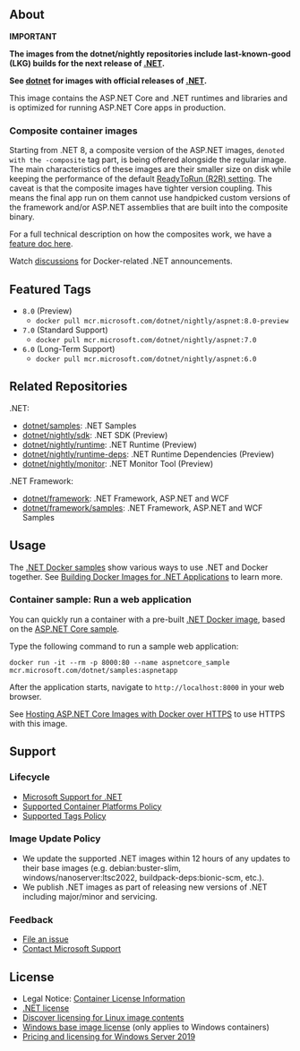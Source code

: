 ## About

**IMPORTANT**

**The images from the dotnet/nightly repositories include last-known-good (LKG) builds for the next release of [.NET](https://github.com/dotnet/core).**

**See [dotnet](https://mcr.microsoft.com/product/dotnet/aspnet/about) for images with official releases of [.NET](https://github.com/dotnet/core).**

This image contains the ASP.NET Core and .NET runtimes and libraries and is optimized for running ASP.NET Core apps in production.

### Composite container images

Starting from .NET 8, a composite version of the ASP.NET images, `denoted with the -composite` tag part, is being offered alongside the regular image. The main characteristics of these images are their smaller size on disk while keeping the performance of the default [ReadyToRun (R2R) setting](https://learn.microsoft.com/dotnet/core/deploying/ready-to-run). The caveat is that the composite images have tighter version coupling. This means the final app run on them cannot use handpicked custom versions of the framework and/or ASP.NET assemblies that are built into the composite binary.

For a full technical description on how the composites work, we have a [feature doc here](https://github.com/dotnet/runtime/blob/main/docs/design/features/readytorun-composite-format-design.md).

Watch [discussions](https://github.com/dotnet/dotnet-docker/discussions/categories/announcements) for Docker-related .NET announcements.

## Featured Tags

* `8.0` (Preview)
  * `docker pull mcr.microsoft.com/dotnet/nightly/aspnet:8.0-preview`
* `7.0` (Standard Support)
  * `docker pull mcr.microsoft.com/dotnet/nightly/aspnet:7.0`
* `6.0` (Long-Term Support)
  * `docker pull mcr.microsoft.com/dotnet/nightly/aspnet:6.0`

## Related Repositories

.NET:

* [dotnet/samples](https://mcr.microsoft.com/product/dotnet/samples/about): .NET Samples
* [dotnet/nightly/sdk](https://mcr.microsoft.com/product/dotnet/nightly/sdk/about): .NET SDK (Preview)
* [dotnet/nightly/runtime](https://mcr.microsoft.com/product/dotnet/nightly/runtime/about): .NET Runtime (Preview)
* [dotnet/nightly/runtime-deps](https://mcr.microsoft.com/product/dotnet/nightly/runtime-deps/about): .NET Runtime Dependencies (Preview)
* [dotnet/nightly/monitor](https://mcr.microsoft.com/product/dotnet/nightly/monitor/about): .NET Monitor Tool (Preview)

.NET Framework:

* [dotnet/framework](https://mcr.microsoft.com/catalog?search=dotnet/framework): .NET Framework, ASP.NET and WCF
* [dotnet/framework/samples](https://mcr.microsoft.com/product/dotnet/framework/samples/about): .NET Framework, ASP.NET and WCF Samples

## Usage

The [.NET Docker samples](https://github.com/dotnet/dotnet-docker/blob/main/samples/README.md) show various ways to use .NET and Docker together. See [Building Docker Images for .NET Applications](https://docs.microsoft.com/dotnet/core/docker/building-net-docker-images) to learn more.

### Container sample: Run a web application

You can quickly run a container with a pre-built [.NET Docker image](https://mcr.microsoft.com/product/dotnet/samples/about), based on the [ASP.NET Core sample](https://github.com/dotnet/dotnet-docker/blob/main/samples/aspnetapp/README.md).

Type the following command to run a sample web application:

```console
docker run -it --rm -p 8000:80 --name aspnetcore_sample mcr.microsoft.com/dotnet/samples:aspnetapp
```

After the application starts, navigate to `http://localhost:8000` in your web browser.

See [Hosting ASP.NET Core Images with Docker over HTTPS](https://github.com/dotnet/dotnet-docker/blob/main/samples/host-aspnetcore-https.md) to use HTTPS with this image.

## Support

### Lifecycle

* [Microsoft Support for .NET](https://github.com/dotnet/core/blob/main/microsoft-support.md)
* [Supported Container Platforms Policy](https://github.com/dotnet/dotnet-docker/blob/main/documentation/supported-platforms.md)
* [Supported Tags Policy](https://github.com/dotnet/dotnet-docker/blob/main/documentation/supported-tags.md)

### Image Update Policy

* We update the supported .NET images within 12 hours of any updates to their base images (e.g. debian:buster-slim, windows/nanoserver:ltsc2022, buildpack-deps:bionic-scm, etc.).
* We publish .NET images as part of releasing new versions of .NET including major/minor and servicing.

### Feedback

* [File an issue](https://github.com/dotnet/dotnet-docker/issues/new/choose)
* [Contact Microsoft Support](https://support.microsoft.com/contactus/)

## License

* Legal Notice: [Container License Information](https://aka.ms/mcr/osslegalnotice)
* [.NET license](https://github.com/dotnet/dotnet-docker/blob/main/LICENSE)
* [Discover licensing for Linux image contents](https://github.com/dotnet/dotnet-docker/blob/main/documentation/image-artifact-details.md)
* [Windows base image license](https://docs.microsoft.com/virtualization/windowscontainers/images-eula) (only applies to Windows containers)
* [Pricing and licensing for Windows Server 2019](https://www.microsoft.com/cloud-platform/windows-server-pricing)
